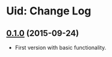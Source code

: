 # Uid: Change Log

## [0.1.0](../../tree/v0.1.0) (2015-09-24)

- First version with basic functionality.
